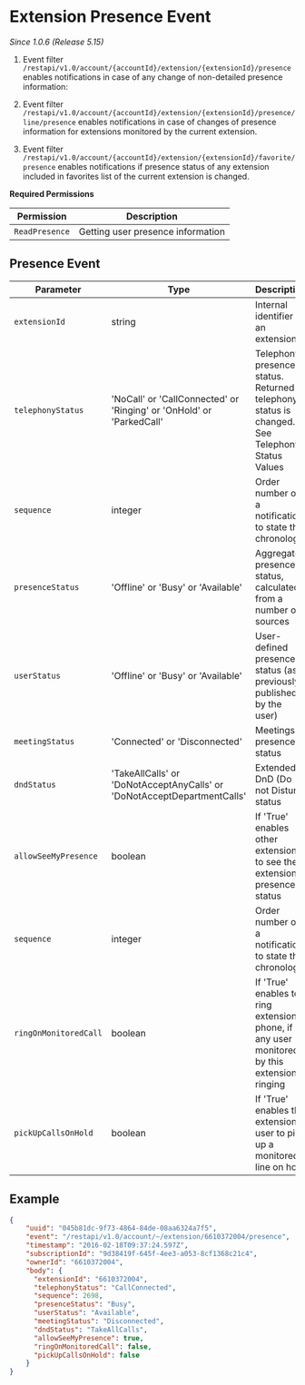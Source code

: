 # Extension Presence Event

*Since 1.0.6 (Release 5.15)*

1. Event filter `/restapi/v1.0/account/{accountId}/extension/{extensionId}/presence` enables notifications in case of any change of non-detailed presence information:

2. Event filter `/restapi/v1.0/account/{accountId}/extension/{extensionId}/presence/line/presence` enables notifications in case of changes of presence information for extensions monitored by the current extension.

3. Event filter `/restapi/v1.0/account/{accountId}/extension/{extensionId}/favorite/presence` enables notifications if presence status of any extension included in favorites list of the current extension is changed.

**Required Permissions**

| Permission     | Description           |
|----------------|-----------------------|
| `ReadPresence` | Getting user presence information |

## Presence Event

| Parameter	| Type | Description |
|-----------|------|-------------|
| `extensionId	` | string | Internal identifier of an extension |
| `telephonyStatus` | 'NoCall' or 'CallConnected' or 'Ringing' or 'OnHold' or 'ParkedCall' | Telephony presence status. Returned if telephony status is changed. See Telephony Status Values |
| `sequence` | integer | Order number of a notification to state the chronology |
| `presenceStatus` | 'Offline' or 'Busy' or 'Available' | Aggregated presence status, calculated from a number of sources |
| `userStatus` | 'Offline' or 'Busy' or 'Available' | User-defined presence status (as previously published by the user) |
| `meetingStatus` | 'Connected' or 'Disconnected' | Meetings presence status |
| `dndStatus` | 'TakeAllCalls' or 'DoNotAcceptAnyCalls' or 'DoNotAcceptDepartmentCalls' | Extended DnD (Do not Disturb) status |
| `allowSeeMyPresence` | boolean | If 'True' enables other extensions to see the extension presence status |
| `sequence`| integer | Order number of a notification to state the chronology |
| `ringOnMonitoredCall` | boolean | If 'True' enables to ring extension phone, if any user monitored by this extension is ringing |
| `pickUpCallsOnHold` | boolean | If 'True' enables the extension user to pick up a monitored line on hold |

## Example

```json
{
    "uuid": "045b81dc-9f73-4864-84de-08aa6324a7f5",
    "event": "/restapi/v1.0/account/~/extension/6610372004/presence",
    "timestamp": "2016-02-18T09:37:24.597Z",
    "subscriptionId": "9d38419f-645f-4ee3-a053-8cf1368c21c4",
    "ownerId": "6610372004",
    "body": {
      "extensionId": "6610372004",
      "telephonyStatus": "CallConnected",
      "sequence": 2698,
      "presenceStatus": "Busy",
      "userStatus": "Available",
      "meetingStatus": "Disconnected",
      "dndStatus": "TakeAllCalls",
      "allowSeeMyPresence": true,
      "ringOnMonitoredCall": false,
      "pickUpCallsOnHold": false
    }
}
```

